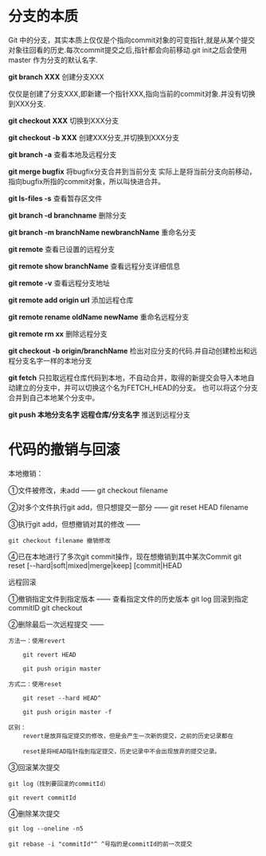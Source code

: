 分支的本质
================================
Git 中的分支，其实本质上仅仅是个指向commit对象的可变指针,就是从某个提交对象往回看的历史.每次commit提交之后,指针都会向前移动.git init之后会使用 master 作为分支的默认名字.

**git branch XXX** 创建分支XXX  

仅仅是创建了分支XXX,即新建一个指针XXX,指向当前的commit对象.并没有切换到XXX分支.

**git checkout XXX** 切换到XXX分支

**git checkout -b XXX** 创建XXX分支,并切换到XXX分支

**git branch -a** 查看本地及远程分支

**git merge bugfix** 将bugfix分支合并到当前分支
实际上是将当前分支向前移动，指向bugfix所指的commit对象，所以叫快进合并。

**git ls-files -s** 查看暂存区文件

**git branch -d branchname** 删除分支

**git branch -m branchName newbranchName** 重命名分支

**git remote** 查看已设置的远程分支

**git remote show branchName** 查看远程分支详细信息

**git remote -v** 查看远程分支地址

**git remote add origin url** 添加远程仓库

**git remote rename oldName newName** 重命名远程分支

**git remote rm xx** 删除远程分支

**git checkout -b origin/branchName** 
检出对应分支的代码.并自动创建检出和远程分支名字一样的本地分支

**git fetch** 只拉取远程仓库代码到本地，不自动合并，取得的新提交会导入本地自动建立的分支中，并可以切换这个名为FETCH_HEAD的分支。
也可以将这个分支合并到自己本地某个分支中。

**git push 本地分支名字 远程仓库/分支名字** 推送到远程分支

代码的撤销与回滚
==============================
本地撤销：

①文件被修改，未add —— git checkout filename

②对多个文件执行git add，但只想提交一部分 —— git reset HEAD filename

③执行git add，但想撤销对其的修改 —— 

    git checkout filename 撤销修改

④已在本地进行了多次git commit操作，现在想撤销到其中某次Commit
    git reset [--hard|soft|mixed|merge|keep] [commit|HEAD


远程回滚

①撤销指定文件到指定版本 —— 
    查看指定文件的历史版本 git log <filename>
    回滚到指定commitID git checkout <commitID> <filename>

②删除最后一次远程提交 —— 
    
    方法一：使用revert
        
        git revert HEAD
        
        git push origin master
    
    方式二：使用reset
        
        git reset --hard HEAD^
        
        git push origin master -f
    
    区别：
        revert是放弃指定提交的修改，但是会产生一次新的提交，之前的历史记录都在
        
        reset是将HEAD指针指到指定提交，历史记录中不会出现放弃的提交记录。

③回滚某次提交
    
    git log（找到要回滚的commitId）
    
    git revert commitId

④删除某次提交
    
    git log --oneline -n5
    
    git rebase -i "commitId"^ ^号指的是commitId的前一次提交



    




